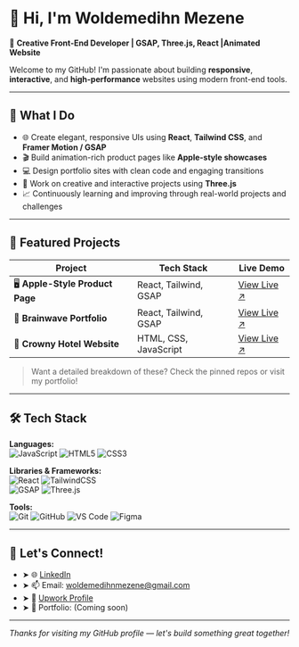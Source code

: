 # 👋 Hi, I'm Woldemedihn Mezene

🎯 **Creative Front-End Developer | GSAP, Three.js, React |Animated Website**

Welcome to my GitHub! I'm passionate about building **responsive**, **interactive**, and **high-performance** websites using modern front-end tools.

---

## 💼 What I Do

- 🌐 Create elegant, responsive UIs using **React**, **Tailwind CSS**, and **Framer Motion / GSAP**
- 🎬 Build animation-rich product pages like **Apple-style showcases**
- 💻 Design portfolio sites with clean code and engaging transitions
- 🧠 Work on creative and interactive projects using **Three.js**
- 📈 Continuously learning and improving through real-world projects and challenges

---

## 🚀 Featured Projects

| Project | Tech Stack | Live Demo |
|--------|------------|-----------|
| 🖥️ **Apple-Style Product Page** | React, Tailwind, GSAP | [View Live ↗](https://apple-clone-three-beta.vercel.app) |
| 🧠 **Brainwave Portfolio** | React, Tailwind, GSAP | [View Live ↗](https://brainwave-clone-tau.vercel.app) |
| 🏨 **Crowny Hotel Website** | HTML, CSS, JavaScript | [View Live ↗](https://crowny-github-io.vercel.app) |


> Want a detailed breakdown of these? Check the pinned repos or visit my portfolio!

---

## 🛠 Tech Stack

**Languages:**  
![JavaScript](https://img.shields.io/badge/-JavaScript-black?style=flat-square&logo=javascript) 
![HTML5](https://img.shields.io/badge/-HTML5-black?style=flat-square&logo=html5) 
![CSS3](https://img.shields.io/badge/-CSS3-black?style=flat-square&logo=css3)

**Libraries & Frameworks:**  
![React](https://img.shields.io/badge/-React-black?style=flat-square&logo=react) 
![TailwindCSS](https://img.shields.io/badge/-TailwindCSS-black?style=flat-square&logo=tailwindcss)  
![GSAP](https://img.shields.io/badge/-GSAP-black?style=flat-square&logo=greensock)
![Three.js](https://img.shields.io/badge/-Three.js-black?style=flat-square&logo=three.js)

**Tools:**  
![Git](https://img.shields.io/badge/-Git-black?style=flat-square&logo=git)
![GitHub](https://img.shields.io/badge/-GitHub-black?style=flat-square&logo=github)
![VS Code](https://img.shields.io/badge/-VS%20Code-black?style=flat-square&logo=visual-studio-code)
![Figma](https://img.shields.io/badge/-Figma-black?style=flat-square&logo=figma)

---

## 🤝 Let's Connect!

- ➤ 🌐 [LinkedIn](https://www.linkedin.com/in/welidemedhinmezene/)
- ➤ 📫 Email: woldemedihnmezene@gmail.com
- ➤ 📁 [Upwork Profile](https://www.upwork.com/freelancers/~013cb970d785aad5d1)
- ➤ 💼 Portfolio: (Coming soon)


---

_Thanks for visiting my GitHub profile — let's build something great together!_
